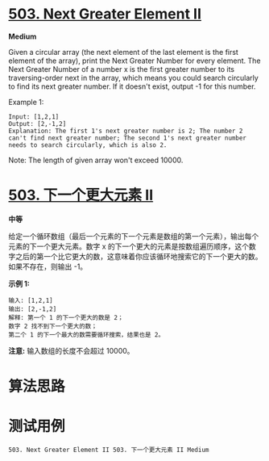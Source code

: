 # [503. Next Greater Element II][enTitle]

**Medium**

Given a circular array (the next element of the last element is the first element of the array), print the Next Greater Number for every element. The Next Greater Number of a number x is the first greater number to its traversing-order next in the array, which means you could search circularly to find its next greater number. If it doesn't exist, output -1 for this number.

Example 1:

```
Input: [1,2,1]
Output: [2,-1,2]
Explanation: The first 1's next greater number is 2; The number 2 can't find next greater number; The second 1's next greater number needs to search circularly, which is also 2.

```



Note: The length of given array won't exceed 10000.
# [503. 下一个更大元素 II][cnTitle]

**中等**

给定一个循环数组（最后一个元素的下一个元素是数组的第一个元素），输出每个元素的下一个更大元素。数字 x 的下一个更大的元素是按数组遍历顺序，这个数字之后的第一个比它更大的数，这意味着你应该循环地搜索它的下一个更大的数。如果不存在，则输出 -1。

**示例 1:** 

```
输入: [1,2,1]
输出: [2,-1,2]
解释: 第一个 1 的下一个更大的数是 2；
数字 2 找不到下一个更大的数； 
第二个 1 的下一个最大的数需要循环搜索，结果也是 2。

```

**注意:**  输入数组的长度不会超过 10000。


# 算法思路

# 测试用例
```
503. Next Greater Element II 503. 下一个更大元素 II Medium
```

[enTitle]: https://leetcode.com/problems/next-greater-element-ii/
[cnTitle]: https://leetcode-cn.com/problems/next-greater-element-ii/
